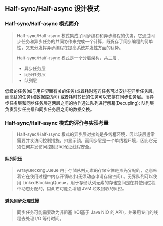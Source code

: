 ## Half-sync/Half-async 设计模式

### Half-sync/Half-async 模式简介

> Half-sync/Half-async 模式集成了同步编程和异步编程的优势，它通过同步任务和异步任务的共同协作来完成一个计算，既保存了同步编程的简单性，又充分发挥异步编程在提高系统并发性方面的优势。
>
> Half-sync/Half-async 模式是一个分层架构，共三层：
> - 异步任务层
> - 同步任务层
> - 队列层

低级的任务(如与用户界面有关的任务)或者耗时短的任务可以安排在异步任务层。而高级的任务(如数据库访问)
或者耗时较长的任务可以安排在同步任务层。而异步任务层和同步任务层这两层之间的协作通过队列进行解耦(Decupling):
队列层负责异步任务层和同步任务层之间的数据交换。

### Half-sync/Half-async 模式的评价与实现考量

> Half-sync/Half-async 模式的异步层对接的是多线程环境，因此该层通常需要并发访问控制措施，如显示锁。而同步层是一个单线程环境，因此它无须任何并发访问控制即可保证线程安全。

#### 队列积压

> ArrayBlockingQueue 用于存储队列元素的存储空间是预先分配的，这意味着它在使用过程中内存开销较小(无须动态申请存储空间)
> 。无界队列可以使用 LinkedBlockingQueue，用于存储队列元素的存储空间是在其使用过程中动态分配的，因此它可能会增加 JVM
> 垃圾回收的负担。

#### 避免同步处理过慢

> 同步任务可能需要改为非阻塞 I/O(基于 Java NIO 的 API)，并采用专门的线程去处理 I/O 等待时间。

